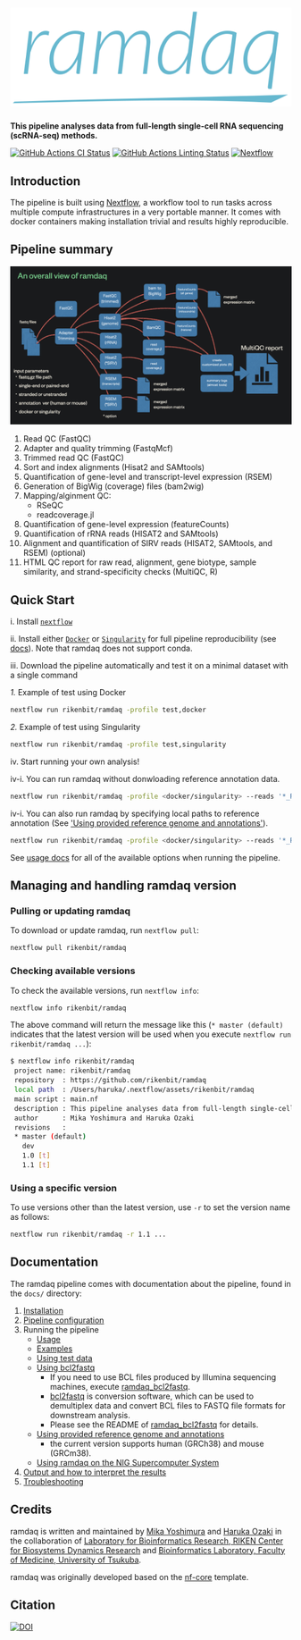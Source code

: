 # ![ramdaq](docs/images/ramdaq_logo_vectorized.svg)

**This pipeline analyses data from full-length single-cell RNA sequencing (scRNA-seq) methods.**

[![GitHub Actions CI Status](https://github.com/rikenbit/ramdaq/workflows/CI/badge.svg)](https://github.com/rikenbit/ramdaq/actions)
[![GitHub Actions Linting Status](https://github.com/rikenbit/ramdaq/workflows/linting/badge.svg)](https://github.com/rikenbit/ramdaq/actions)
[![Nextflow](https://img.shields.io/badge/nextflow-%E2%89%A519.10.0-brightgreen.svg)](https://www.nextflow.io/)

<!-- [![Docker](https://img.shields.io/docker/automated/nfcore/ramdaq.svg)](https://hub.docker.com/r/myoshimura080822/ramdaq) -->

## Introduction

The pipeline is built using [Nextflow](https://www.nextflow.io), a workflow tool to run tasks across multiple compute infrastructures in a very portable manner. It comes with docker containers making installation trivial and results highly reproducible.

## Pipeline summary

![overall view](docs/images/ramdaq_pipeline_summary_v141.png)

1. Read QC (FastQC)
2. Adapter and quality trimming (FastqMcf)
3. Trimmed read QC (FastQC)
4. Sort and index alignments (Hisat2 and SAMtools)
5. Quantification of gene-level and transcript-level expression (RSEM)
6. Generation of BigWig (coverage) files (bam2wig)
7. Mapping/alginment QC:
    - RSeQC
    - readcoverage.jl
8. Quantification of gene-level expression (featureCounts)
9. Quantification of rRNA reads (HISAT2 and SAMtools)
10. Alignment and quantification of SIRV reads (HISAT2, SAMtools, and RSEM) (optional)
11. HTML QC report for raw read, alignment, gene biotype, sample similarity, and strand-specificity checks (MultiQC, R)

## Quick Start

i. Install [`nextflow`](https://nf-co.re/usage/installation)

ii. Install either [`Docker`](https://docs.docker.com/engine/installation/) or [`Singularity`](https://www.sylabs.io/guides/3.0/user-guide/) for full pipeline reproducibility (see [docs](https://nf-co.re/usage/configuration#basic-configuration-profiles)). Note that ramdaq does not support conda.

iii. Download the pipeline automatically and test it on a minimal dataset with a single command

*1.* Example of test using Docker

```bash
nextflow run rikenbit/ramdaq -profile test,docker
```

*2.* Example of test using Singularity

```bash
nextflow run rikenbit/ramdaq -profile test,singularity
```

iv. Start running your own analysis!

<!-- TODO: Update the default command above used to run the pipeline -->

iv-i. You can run ramdaq without donwloading reference annotation data.

```bash
nextflow run rikenbit/ramdaq -profile <docker/singularity> --reads '*_R{1,2}.fastq.gz' --genome GRCh38_v37
```

iv-i. You can also run ramdaq by specifying local paths to reference annotation (See ['Using provided reference genome and annotations'](docs/local_annotation.md)).

```bash
nextflow run rikenbit/ramdaq -profile <docker/singularity> --reads '*_R{1,2}.fastq.gz' --genome GRCh38_v37 --local_annot_dir <The directory path where the reference genome and annotations are placed>
```

See [usage docs](docs/usage.md) for all of the available options when running the pipeline.

## Managing and handling ramdaq version

### Pulling or updating ramdaq

To download or update ramdaq, run `nextflow pull`:

```bash
nextflow pull rikenbit/ramdaq
```

### Checking available versions

To check the available versions, run `nextflow info`:

```bash
nextflow info rikenbit/ramdaq
```

The above command will return the message like this (`* master (default)` indicates that the latest version will be used when you execute `nextflow run rikenbit/ramdaq ...`):

```bash
$ nextflow info rikenbit/ramdaq
 project name: rikenbit/ramdaq
 repository  : https://github.com/rikenbit/ramdaq
 local path  : /Users/haruka/.nextflow/assets/rikenbit/ramdaq
 main script : main.nf
 description : This pipeline analyses data from full-length single-cell RNA sequencing (scRNA-seq) methods.
 author      : Mika Yoshimura and Haruka Ozaki
 revisions   :
 * master (default)
   dev
   1.0 [t]
   1.1 [t]
```

### Using a specific version

To use versions other than the latest version, use `-r` to set the version name as follows:

```bash
nextflow run rikenbit/ramdaq -r 1.1 ...
```

## Documentation

The ramdaq pipeline comes with documentation about the pipeline, found in the `docs/` directory:

1. [Installation](https://nf-co.re/usage/installation)
2. [Pipeline configuration](https://nf-co.re/usage/adding_own_config)
3. Running the pipeline
    * [Usage](docs/usage.md)
    * [Examples](docs/examples.md)
    * [Using test data](docs/test_data.md)
    * [Using bcl2fastq](https://github.com/rikenbit/ramdaq_bcl2fastq)
        * If you need to use BCL files produced by Illumina sequencing machines, execute [ramdaq_bcl2fastq](https://github.com/rikenbit/ramdaq_bcl2fastq).
        * [bcl2fastq](https://support.illumina.com/sequencing/sequencing_software/bcl2fastq-conversion-software.html) is conversion software, which can be used to demultiplex data and convert BCL files to FASTQ file formats for downstream analysis.
        * Please see the README of [ramdaq_bcl2fastq](https://github.com/rikenbit/ramdaq_bcl2fastq) for details.
    * [Using provided reference genome and annotations](docs/local_annotation.md)
        * the current version supports human (GRCh38) and mouse (GRCm38).
    * [Using ramdaq on the NIG Supercomputer System](docs/nig_supercomputer_system.md)
4. [Output and how to interpret the results](docs/output.md)
5. [Troubleshooting](https://nf-co.re/usage/troubleshooting)

## Credits

ramdaq is written and maintained by [Mika Yoshimura](https://github.com/myoshimura080822) and [Haruka Ozaki](https://github.com/yuifu) in the collaboration of [Laboratory for Bioinformatics Research, RIKEN Center for Biosystems Dynamics Research](https://bit.riken.jp/) and [Bioinformatics Laboratory, Faculty of Medicine, University of Tsukuba](https://sites.google.com/view/ozakilab).

ramdaq was originally developed based on the [nf-core](https://nf-co.re/) template.

## Citation

[![DOI](https://zenodo.org/badge/269006630.svg)](https://zenodo.org/badge/latestdoi/269006630)
